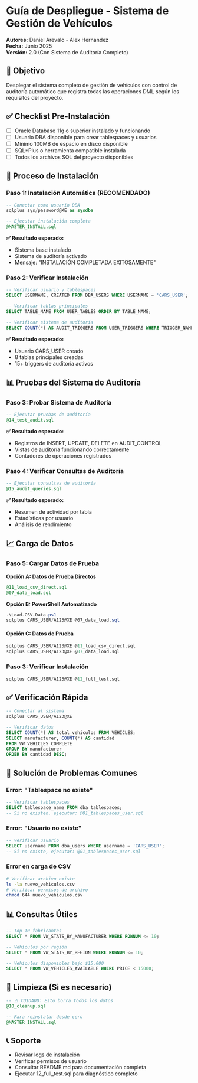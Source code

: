 # Guía de Despliegue - Sistema de Gestión de Vehículos

**Autores:** Daniel Arevalo - Alex Hernandez  
**Fecha:** Junio 2025  
**Versión:** 2.0 (Con Sistema de Auditoría Completo)

## 🎯 Objetivo

Desplegar el sistema completo de gestión de vehículos con control de auditoría automático que registra todas las operaciones DML según los requisitos del proyecto.

## ✅ Checklist Pre-Instalación

- [ ] Oracle Database 11g o superior instalado y funcionando
- [ ] Usuario DBA disponible para crear tablespaces y usuarios
- [ ] Mínimo 100MB de espacio en disco disponible
- [ ] SQL*Plus o herramienta compatible instalada
- [ ] Todos los archivos SQL del proyecto disponibles

## 🚀 Proceso de Instalación

### Paso 1: Instalación Automática (RECOMENDADO)

```sql
-- Conectar como usuario DBA
sqlplus sys/password@XE as sysdba

-- Ejecutar instalación completa
@MASTER_INSTALL.sql
```

**✅ Resultado esperado:** 
- Sistema base instalado
- Sistema de auditoría activado
- Mensaje: "INSTALACIÓN COMPLETADA EXITOSAMENTE"

### Paso 2: Verificar Instalación

```sql
-- Verificar usuario y tablespaces
SELECT USERNAME, CREATED FROM DBA_USERS WHERE USERNAME = 'CARS_USER';

-- Verificar tablas principales
SELECT TABLE_NAME FROM USER_TABLES ORDER BY TABLE_NAME;

-- Verificar sistema de auditoría
SELECT COUNT(*) AS AUDIT_TRIGGERS FROM USER_TRIGGERS WHERE TRIGGER_NAME LIKE 'TRG_%';
```

**✅ Resultado esperado:**
- Usuario CARS_USER creado
- 8 tablas principales creadas
- 15+ triggers de auditoría activos

## 📊 Pruebas del Sistema de Auditoría

### Paso 3: Probar Sistema de Auditoría

```sql
-- Ejecutar pruebas de auditoría
@14_test_audit.sql
```

**✅ Resultado esperado:**
- Registros de INSERT, UPDATE, DELETE en AUDIT_CONTROL
- Vistas de auditoría funcionando correctamente
- Contadores de operaciones registrados

### Paso 4: Verificar Consultas de Auditoría

```sql
-- Ejecutar consultas de auditoría
@15_audit_queries.sql
```

**✅ Resultado esperado:**
- Resumen de actividad por tabla
- Estadísticas por usuario
- Análisis de rendimiento

## 📈 Carga de Datos

### Paso 5: Cargar Datos de Prueba

**Opción A: Datos de Prueba Directos**
```sql
@11_load_csv_direct.sql
@07_data_load.sql
```

**Opción B: PowerShell Automatizado**
```powershell
.\Load-CSV-Data.ps1
sqlplus CARS_USER/A123@XE @07_data_load.sql
```

#### Opción C: Datos de Prueba
```sql
sqlplus CARS_USER/A123@XE @11_load_csv_direct.sql
sqlplus CARS_USER/A123@XE @07_data_load.sql
```

### Paso 3: Verificar Instalación
```sql
sqlplus CARS_USER/A123@XE @12_full_test.sql
```

## ✅ Verificación Rápida

```sql
-- Conectar al sistema
sqlplus CARS_USER/A123@XE

-- Verificar datos
SELECT COUNT(*) AS total_vehiculos FROM VEHICLES;
SELECT manufacturer, COUNT(*) AS cantidad 
FROM VW_VEHICLES_COMPLETE 
GROUP BY manufacturer 
ORDER BY cantidad DESC;
```

## 🔧 Solución de Problemas Comunes

### Error: "Tablespace no existe"
```sql
-- Verificar tablespaces
SELECT tablespace_name FROM dba_tablespaces;
-- Si no existen, ejecutar: @01_tablespaces_user.sql
```

### Error: "Usuario no existe"
```sql
-- Verificar usuario
SELECT username FROM dba_users WHERE username = 'CARS_USER';
-- Si no existe, ejecutar: @01_tablespaces_user.sql
```

### Error en carga de CSV
```bash
# Verificar archivo existe
ls -la nuevo_vehiculos.csv
# Verificar permisos de archivo
chmod 644 nuevo_vehiculos.csv
```

## 📊 Consultas Útiles

```sql
-- Top 10 fabricantes
SELECT * FROM VW_STATS_BY_MANUFACTURER WHERE ROWNUM <= 10;

-- Vehículos por región
SELECT * FROM VW_STATS_BY_REGION WHERE ROWNUM <= 10;

-- Vehículos disponibles bajo $15,000
SELECT * FROM VW_VEHICLES_AVAILABLE WHERE PRICE < 15000;
```

## 🧹 Limpieza (Si es necesario)

```sql
-- ⚠️ CUIDADO: Esto borra todos los datos
@10_cleanup.sql

-- Para reinstalar desde cero
@MASTER_INSTALL.sql
```

## 📞 Soporte

- Revisar logs de instalación
- Verificar permisos de usuario
- Consultar README.md para documentación completa
- Ejecutar 12_full_test.sql para diagnóstico completo
